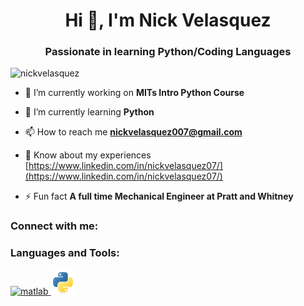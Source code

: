 <h1 align="center">Hi 👋, I'm Nick Velasquez</h1>
<h3 align="center">Passionate in learning Python/Coding Languages</h3>

<p align="left"> <img src="https://komarev.com/ghpvc/?username=nickvelasquez&label=Profile%20views&color=0e75b6&style=flat" alt="nickvelasquez" /> </p>

- 🔭 I’m currently working on **MITs Intro Python Course**

- 🌱 I’m currently learning **Python**

- 📫 How to reach me **nickvelasquez007@gmail.com**

- 📄 Know about my experiences [https://www.linkedin.com/in/nickvelasquez07/](https://www.linkedin.com/in/nickvelasquez07/)

- ⚡ Fun fact **A full time Mechanical Engineer at Pratt and Whitney**

<h3 align="left">Connect with me:</h3>
<p align="left">
</p>

<h3 align="left">Languages and Tools:</h3>
<p align="left"> <a href="https://www.mathworks.com/" target="_blank" rel="noreferrer"> <img src="https://upload.wikimedia.org/wikipedia/commons/2/21/Matlab_Logo.png" alt="matlab" width="40" height="40"/> </a> <a href="https://www.python.org" target="_blank" rel="noreferrer"> <img src="https://raw.githubusercontent.com/devicons/devicon/master/icons/python/python-original.svg" alt="python" width="40" height="40"/> </a> </p>

<!-- <p><img align="left" src="https://github-readme-stats.vercel.app/api/top-langs?username=nickvelasquez&show_icons=true&locale=en&layout=compact" alt="nickvelasquez" /></p>

<p>&nbsp;<img align="center" src="https://github-readme-stats.vercel.app/api?username=nickvelasquez&show_icons=true&locale=en" alt="nickvelasquez" /></p> -->
